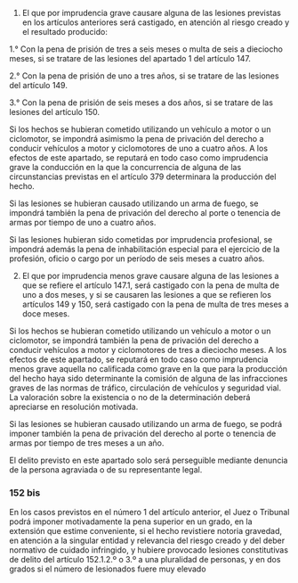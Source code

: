 1. El que por imprudencia grave causare alguna de las lesiones previstas en los artículos anteriores será castigado, en atención al riesgo creado y el resultado producido:

1.° Con la pena de prisión de tres a seis meses o multa de seis a dieciocho meses, si se tratare de las lesiones del apartado 1 del artículo 147.

2.° Con la pena de prisión de uno a tres años, si se tratare de las lesiones del artículo 149.

3.° Con la pena de prisión de seis meses a dos años, si se tratare de las lesiones del artículo 150.

Si los hechos se hubieran cometido utilizando un vehículo a motor o un ciclomotor, se impondrá asimismo la pena de privación del derecho a conducir vehículos a motor y ciclomotores de uno a cuatro años. A los efectos de este apartado, se reputará en todo caso como imprudencia grave la conducción en la que la concurrencia de alguna de las circunstancias previstas en el artículo 379 determinara la producción del hecho.

Si las lesiones se hubieran causado utilizando un arma de fuego, se impondrá también la pena de privación del derecho al porte o tenencia de armas por tiempo de uno a cuatro años.

Si las lesiones hubieran sido cometidas por imprudencia profesional, se impondrá además la pena de inhabilitación especial para el ejercicio de la profesión, oficio o cargo por un período de seis meses a cuatro años.

2. El que por imprudencia menos grave causare alguna de las lesiones a que se refiere el artículo 147.1, será castigado con la pena de multa de uno a dos meses, y si se causaren las lesiones a que se refieren los artículos 149 y 150, será castigado con la pena de multa de tres meses a doce meses.

Si los hechos se hubieran cometido utilizando un vehículo a motor o un ciclomotor, se impondrá también la pena de privación del derecho a conducir vehículos a motor y ciclomotores de tres a dieciocho meses. A los efectos de este apartado, se reputará en todo caso como imprudencia menos grave aquella no calificada como grave en la que para la producción del hecho haya sido determinante la comisión de alguna de las infracciones graves de las normas de tráfico, circulación de vehículos y seguridad vial. La valoración sobre la existencia o no de la determinación deberá apreciarse en resolución motivada.

Si las lesiones se hubieran causado utilizando un arma de fuego, se podrá imponer también la pena de privación del derecho al porte o tenencia de armas por tiempo de tres meses a un año.

El delito previsto en este apartado solo será perseguible mediante denuncia de la persona agraviada o de su representante legal.

### 152 bis
En los casos previstos en el número 1 del artículo anterior, el Juez o Tribunal podrá imponer motivadamente la pena superior en un grado, en la extensión que estime conveniente, si el hecho revistiere notoria gravedad, en atención a la singular entidad y relevancia del riesgo creado y del deber normativo de cuidado infringido, y hubiere provocado lesiones constitutivas de delito del artículo 152.1.2.º o 3.º a una pluralidad de personas, y en dos grados si el número de lesionados fuere muy elevado